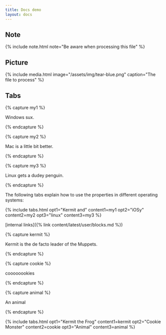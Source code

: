 ```yaml
---
title: Docs demo
layout: docs
---
```


## Note

{% include note.html note="Be aware when processing this file" %}


## Picture

{% include media.html image="/assets/img/tear-blue.png" caption="The file to process" %}

##  Tabs


{% capture my1 %}

Windows sux.

{% endcapture %}

{% capture my2 %}

Mac is a little bit better.

{% endcapture %}

{% capture my3 %}

Linux gets a dudey penguin.

{% endcapture %}

The following tabs explain how to use the properties in different operating systems: 

{% include tabs.html opt1="Kermit and" content1=my1 opt2="iOSy" content2=my2 opt3="linux" content3=my3 %}


[internal links]({% link content/latest/user/blocks.md %})


{% capture kermit %}

Kermit is the de facto leader of the Muppets.

{% endcapture %}

{% capture cookie %}

coooooookies

{% endcapture %}

{% capture animal %}

An animal

{% endcapture %}

{% include tabs.html opt1="Kermit the Frog" content1=kermit opt2="Cookie Monster" content2=cookie opt3="Animal" content3=animal %}







